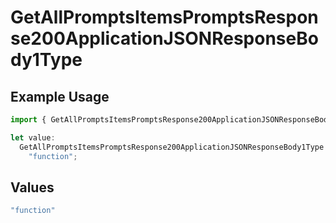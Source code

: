 # GetAllPromptsItemsPromptsResponse200ApplicationJSONResponseBody1Type

## Example Usage

```typescript
import { GetAllPromptsItemsPromptsResponse200ApplicationJSONResponseBody1Type } from "orq-poc-typescript-multi-env-version/models/operations";

let value:
  GetAllPromptsItemsPromptsResponse200ApplicationJSONResponseBody1Type =
    "function";
```

## Values

```typescript
"function"
```